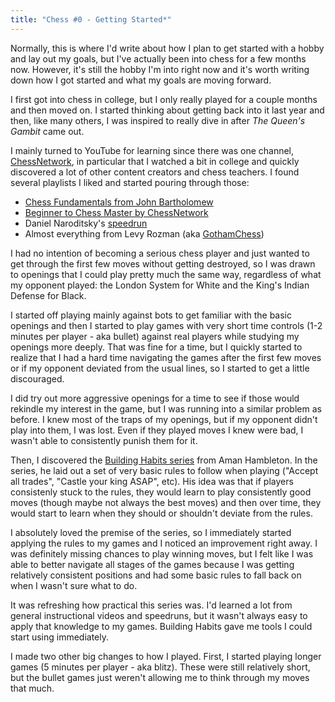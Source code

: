 ```yaml
---
title: "Chess #0 - Getting Started*"
---
```


Normally, this is where I'd write about how I plan to get started with a hobby and lay out my goals, but I've actually been into chess for a few months now. However, it's still the hobby I'm into right now and it's worth writing down how I got started and what my goals are moving forward.

I first got into chess in college, but I only really played for a couple months and then moved on. I started thinking about getting back into it last year and then, like many others, I was inspired to really dive in after *The Queen's Gambit* came out.

I mainly turned to YouTube for learning since there was one channel, [ChessNetwork](https://www.youtube.com/channel/UCCDOQrpqLqKVcTCKzqarxLg), in particular that I watched a bit in college and quickly discovered a lot of other content creators and chess teachers. I found several playlists I liked and started pouring through those:

* [Chess Fundamentals from John Bartholomew](https://www.youtube.com/playlist?list=PLl9uuRYQ-6MBwqkmwT42l1fI7Z0bYuwwO)
* [Beginner to Chess Master by ChessNetwork](https://www.youtube.com/playlist?list=PLQsLDm9Rq9bHKEBnElquF8GuWkI1EJ8Zp)
* Daniel Naroditsky's [speedrun](https://www.youtube.com/playlist?list=PLT1F2nOxLHOcmi_qi1BbY6axf5xLFEcit)
* Almost everything from Levy Rozman (aka [GothamChess](https://www.youtube.com/c/GothamChess/playlists))

I had no intention of becoming a serious chess player and just wanted to get through the first few moves without getting destroyed, so I was drawn to openings that I could play pretty much the same way, regardless of what my opponent played: the London System for White and the King's Indian Defense for Black.

I started off playing mainly against bots to get familiar with the basic openings and then I started to play games with very short time controls (1-2 minutes per player - aka bullet) against real players while studying my openings more deeply. That was fine for a time, but I quickly started to realize that I had a hard time navigating the games after the first few moves or if my opponent deviated from the usual lines, so I started to get a little discouraged.

I did try out more aggressive openings for a time to see if those would rekindle my interest in the game, but I was running into a similar problem as before. I knew most of the traps of my openings, but if my opponent didn't play into them, I was lost. Even if they played moves I knew were bad, I wasn't able to consistently punish them for it.

Then, I discovered the [Building Habits series](https://www.youtube.com/playlist?list=PLUjxDD7HNNThftJtE0OIRFRMMFf6AV_69) from Aman Hambleton. In the series, he laid out a set of very basic rules to follow when playing ("Accept all trades", "Castle your king ASAP", etc). His idea was that if players consistenly stuck to the rules, they would learn to play consistently good moves (though maybe not always the best moves) and then over time, they would start to learn when they should or shouldn't deviate from the rules.

I absolutely loved the premise of the series, so I immediately started applying the rules to my games and I noticed an improvement right away. I was definitely missing chances to play winning moves, but I felt like I was able to better navigate all stages of the games because I was getting relatively consistent positions and had some basic rules to fall back on when I wasn't sure what to do.

It was refreshing how practical this series was. I'd learned a lot from general instructional videos and speedruns, but it wasn't always easy to apply that knowledge to my games. Building Habits gave me tools I could start using immediately.

I made two other big changes to how I played. First, I started playing longer games (5 minutes per player - aka blitz). These were still relatively short, but the bullet games just weren't allowing me to think through my moves that much.